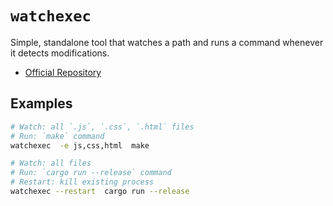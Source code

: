 # `watchexec`

Simple, standalone tool that watches a path and runs a command whenever it detects
modifications.

- [Official Repository](https://github.com/watchexec/watchexec)

## Examples

```bash
# Watch: all `.js`, `.css`, `.html` files
# Run: `make` command
watchexec  -e js,css,html  make

# Watch: all files
# Run: `cargo run --release` command
# Restart: kill existing process
watchexec --restart  cargo run --release
```
